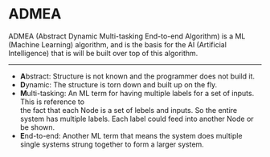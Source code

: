 # ADMEA
ADMEA (Abstract Dynamic Multi-tasking End-to-end Algorithm) is a ML (Machine Learning) algorithm, and is the basis for the AI (Artificial Intelligence) that is will be built over top of this algorithm.
***
* **A**bstract: Structure is not known and the programmer does not build it.  
* **D**ynamic: The structure is torn down and built up on the fly.  
* **M**ulti-tasking: An ML term for having multiple labels for a set of inputs. This is reference to  
	the fact that each Node is a set of lebels and inputs. So the entire system has multiple labels. Each label could feed into another Node or be shown.  
* **E**nd-to-end: Another ML term that means the system does multiple single systems strung together to form a larger system.
